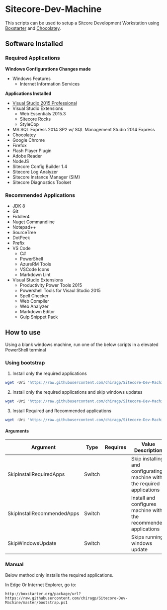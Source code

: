 # Sitecore-Dev-Machine

This scripts can be used to setup a Sitcore Development Workstation using [Boxstarter](http://boxstarter.org/) and [Chocolatey](https://chocolatey.org/).

## Software Installed

### Required Applications
**Windows Configurations Changes made**
* Windows Features
    * Internet Information Services

**Applications Installed**
* [Visual Studio 2015 Professional](https://www.visualstudio.com/vs/)
* Visual Studio Extensions
    * Web Essentials 2015.3
    * Sitecore Rocks
    * StyleCop
* MS SQL Express 2014 SP2 w/ SQL Management Studio 2014 Express
* Chocolatey
* Google Chrome
* Firefox
* Flash Player Plugin
* Adobe Reader
* NodeJS
* Sitecore Config Builder 1.4
* Sitecore Log Analyzer
* Sitecore Instance Manager (SIM)
* Sitecore Diagnostics Toolset

### Recommended Applications
* JDK 8
* Git
* Fiddler4
* Nuget Commandline
* Notepad++
* SourceTree
* DotPeek
* Prefix
* VS Code
    * C#
    * PowerShell
    * AzureRM Tools
    * VSCode Icons
    * Markdown Lint
* Visual Studio Extensions
    * Productivity Power Tools 2015
    * Powershell Tools for Visaul Studio 2015
    * Spell Checker
    * Web Compiler
    * Web Analyzer
    * Markdown Editor
    * Gulp Snippet Pack

## How to use
Using a blank windows machine, run one of the below scripts in a elevated PowerShell terminal

### Using bootstrap
1. Install only the required applications

```powershell
wget -Uri 'https://raw.githubusercontent.com/chiragp/Sitecore-Dev-Machine/master/bootstrap.ps1' -OutFile "$($env:temp)\bootstrap.ps1";&Invoke-Command -ScriptBlock { &"$($env:temp)\bootstrap.ps1"}
```
2. Install only the required applications and skip windows updates
```powershell
wget -Uri 'https://raw.githubusercontent.com/chiragp/Sitecore-Dev-Machine/master/bootstrap.ps1' -OutFile "$($env:temp)\bootstrap.ps1";&Invoke-Command -ScriptBlock { &"$($env:temp)\bootstrap.ps1" -SkipWindowsUpdate }
```

3. Install Required and Recommended applications
```powershell
wget -Uri 'https://raw.githubusercontent.com/chiragp/Sitecore-Dev-Machine/master/bootstrap.ps1' -OutFile "$($env:temp)\bootstrap.ps1";&Invoke-Command -ScriptBlock { &"$($env:temp)\bootstrap.ps1" -InstallRecommendedApps }
```

#### Arguments

|Argument|Type|Requires|Value Description|
|--------|----|--------|-----------------|
|SkipInstallRequiredApps|Switch||Skip installing and configurating machine with the required applications|
|SkipInstallRecommendedApps|Switch||Install and configures machine with the recommended applications|
|SkipWindowsUpdate|Switch||Skips running windows update|

### Manual 
Below method only installs the required applications.

In Edge Or Internet Explorer, go to:
```http
http://boxstarter.org/package/url?https://raw.githubusercontent.com/chiragp/Sitecore-Dev-Machine/master/bootstrap.ps1
```